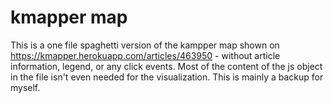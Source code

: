 # kmapper map

This is a one file spaghetti version of the kampper map shown on https://kmapper.herokuapp.com/articles/463950 - without article information, legend, or any click events. Most of the content of the js object in the file isn't even needed for the visualization. This is mainly a backup for myself.
